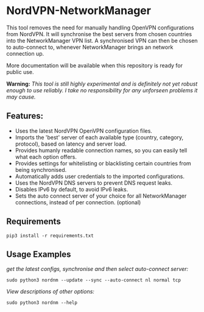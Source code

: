 # NordVPN-NetworkManager

This tool removes the need for manually handling OpenVPN configurations from NordVPN. It will synchronise the best servers from chosen countries into the NetworkManager VPN list. A synchronised VPN can then be chosen to auto-connect to, whenever NetworkManager brings an network connection up.

More documentation will be available when this repository is ready for public use.

**Warning:**
*This tool is still highly experimental and is definitely not yet robust enough to use reliably. I take no responsibility for any unforseen problems it may cause.*

## Features:
- Uses the latest NordVPN OpenVPN configuration files.
- Imports the 'best' server of each available type (country, category, protocol), based on latency and server load.
- Provides humanly readable connection names, so you can easily tell what each option offers.
- Provides settings for whitelisting or blacklisting certain countries from being synchronised.
- Automatically adds user credentials to the imported configurations.
- Uses the NordVPN DNS servers to prevent DNS request leaks.
- Disables IPv6 by default, to avoid IPv6 leaks.
- Sets the auto connect server of your choice for all NetworkManager connections, instead of per connection. (optional)

## Requirements
```
pip3 install -r requirements.txt
```

## Usage Examples
*get the latest configs, synchronise and then select auto-connect server:*
```
sudo python3 nordnm --update --sync --auto-connect nl normal tcp
```

*View descriptions of other options:*
```
sudo python3 nordnm --help
```
